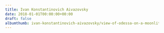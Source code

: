 ```yaml
---
title: Ivan Konstantinovich Aivazovsky
date: 2018-01-01T00:00:00+00:00
draft: false
albumthumb: ivan-konstantinovich-aivazovsky/view-of-odessa-on-a-moonlit-night,-1861.jpg
---
```

